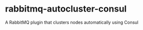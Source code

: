 rabbitmq-autocluster-consul
===========================

A RabbitMQ plugin that clusters nodes automatically using Consul

